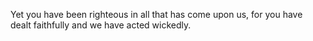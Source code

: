 Yet you have been righteous in all that has come upon us, for you have dealt faithfully and we have acted wickedly.
